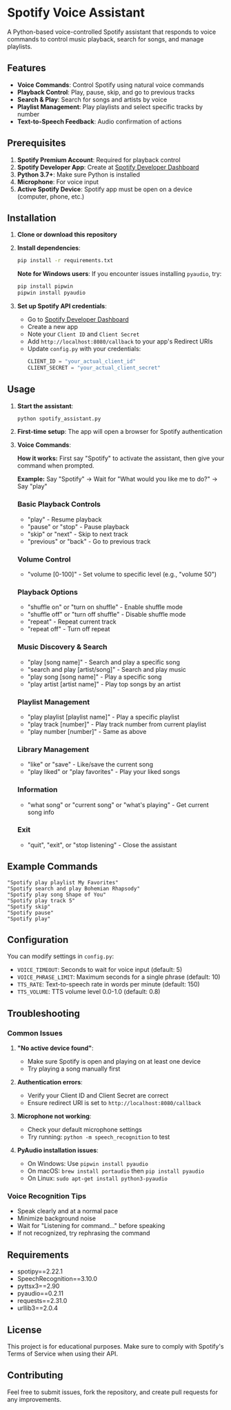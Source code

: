 # Spotify Voice Assistant

A Python-based voice-controlled Spotify assistant that responds to voice commands to control music playback, search for songs, and manage playlists.

## Features

- **Voice Commands**: Control Spotify using natural voice commands
- **Playback Control**: Play, pause, skip, and go to previous tracks
- **Search & Play**: Search for songs and artists by voice
- **Playlist Management**: Play playlists and select specific tracks by number
- **Text-to-Speech Feedback**: Audio confirmation of actions

## Prerequisites

1. **Spotify Premium Account**: Required for playback control
2. **Spotify Developer App**: Create at [Spotify Developer Dashboard](https://developer.spotify.com/dashboard)
3. **Python 3.7+**: Make sure Python is installed
4. **Microphone**: For voice input
5. **Active Spotify Device**: Spotify app must be open on a device (computer, phone, etc.)

## Installation

1. **Clone or download this repository**

2. **Install dependencies**:
   ```bash
   pip install -r requirements.txt
   ```

   **Note for Windows users**: If you encounter issues installing `pyaudio`, try:
   ```bash
   pip install pipwin
   pipwin install pyaudio
   ```

3. **Set up Spotify API credentials**:
   - Go to [Spotify Developer Dashboard](https://developer.spotify.com/dashboard)
   - Create a new app
   - Note your `Client ID` and `Client Secret`
   - Add `http://localhost:8080/callback` to your app's Redirect URIs
   - Update `config.py` with your credentials:
     ```python
     CLIENT_ID = "your_actual_client_id"
     CLIENT_SECRET = "your_actual_client_secret"
     ```

## Usage

1. **Start the assistant**:
   ```bash
   python spotify_assistant.py
   ```

2. **First-time setup**: The app will open a browser for Spotify authentication

3. **Voice Commands**:

   **How it works:** First say "Spotify" to activate the assistant, then give your command when prompted.

   **Example:** Say "Spotify" → Wait for "What would you like me to do?" → Say "play"

   ### Basic Playback Controls
   - "play" - Resume playback
   - "pause" or "stop" - Pause playback
   - "skip" or "next" - Skip to next track
   - "previous" or "back" - Go to previous track

   ### Volume Control
   - "volume [0-100]" - Set volume to specific level (e.g., "volume 50")

   ### Playback Options
   - "shuffle on" or "turn on shuffle" - Enable shuffle mode
   - "shuffle off" or "turn off shuffle" - Disable shuffle mode
   - "repeat" - Repeat current track
   - "repeat off" - Turn off repeat

   ### Music Discovery & Search
   - "play [song name]" - Search and play a specific song
   - "search and play [artist/song]" - Search and play music
   - "play song [song name]" - Play a specific song
   - "play artist [artist name]" - Play top songs by an artist

   ### Playlist Management
   - "play playlist [playlist name]" - Play a specific playlist
   - "play track [number]" - Play track number from current playlist
   - "play number [number]" - Same as above

   ### Library Management
   - "like" or "save" - Like/save the current song
   - "play liked" or "play favorites" - Play your liked songs

   ### Information
   - "what song" or "current song" or "what's playing" - Get current song info

   ### Exit
   - "quit", "exit", or "stop listening" - Close the assistant

## Example Commands

```
"Spotify play playlist My Favorites"
"Spotify search and play Bohemian Rhapsody"
"Spotify play song Shape of You"
"Spotify play track 5"
"Spotify skip"
"Spotify pause"
"Spotify play"
```

## Configuration

You can modify settings in `config.py`:

- `VOICE_TIMEOUT`: Seconds to wait for voice input (default: 5)
- `VOICE_PHRASE_LIMIT`: Maximum seconds for a single phrase (default: 10)
- `TTS_RATE`: Text-to-speech rate in words per minute (default: 150)
- `TTS_VOLUME`: TTS volume level 0.0-1.0 (default: 0.8)

## Troubleshooting

### Common Issues

1. **"No active device found"**:
   - Make sure Spotify is open and playing on at least one device
   - Try playing a song manually first

2. **Authentication errors**:
   - Verify your Client ID and Client Secret are correct
   - Ensure redirect URI is set to `http://localhost:8080/callback`

3. **Microphone not working**:
   - Check your default microphone settings
   - Try running: `python -m speech_recognition` to test

4. **PyAudio installation issues**:
   - On Windows: Use `pipwin install pyaudio`
   - On macOS: `brew install portaudio` then `pip install pyaudio`
   - On Linux: `sudo apt-get install python3-pyaudio`

### Voice Recognition Tips

- Speak clearly and at a normal pace
- Minimize background noise
- Wait for "Listening for command..." before speaking
- If not recognized, try rephrasing the command

## Requirements

- spotipy==2.22.1
- SpeechRecognition==3.10.0
- pyttsx3==2.90
- pyaudio==0.2.11
- requests==2.31.0
- urllib3==2.0.4

## License

This project is for educational purposes. Make sure to comply with Spotify's Terms of Service when using their API.

## Contributing

Feel free to submit issues, fork the repository, and create pull requests for any improvements.